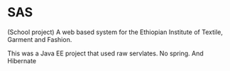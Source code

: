 # SAS
(School project) A web based system for the Ethiopian Institute of Textile, Garment and Fashion. 

This was a Java EE project that used raw servlates. No spring. And Hibernate
